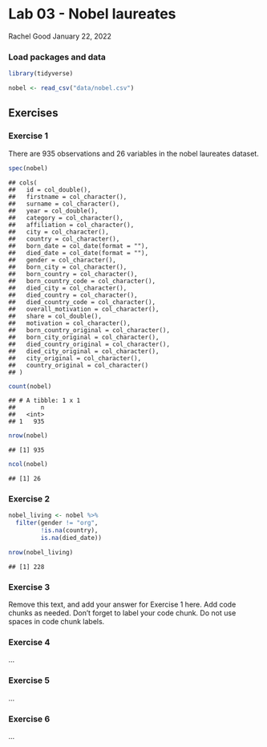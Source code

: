 Lab 03 - Nobel laureates
================
Rachel Good
January 22, 2022

### Load packages and data

``` r
library(tidyverse) 
```

``` r
nobel <- read_csv("data/nobel.csv")
```

## Exercises

### Exercise 1

There are 935 observations and 26 variables in the nobel laureates
dataset.

``` r
spec(nobel)
```

    ## cols(
    ##   id = col_double(),
    ##   firstname = col_character(),
    ##   surname = col_character(),
    ##   year = col_double(),
    ##   category = col_character(),
    ##   affiliation = col_character(),
    ##   city = col_character(),
    ##   country = col_character(),
    ##   born_date = col_date(format = ""),
    ##   died_date = col_date(format = ""),
    ##   gender = col_character(),
    ##   born_city = col_character(),
    ##   born_country = col_character(),
    ##   born_country_code = col_character(),
    ##   died_city = col_character(),
    ##   died_country = col_character(),
    ##   died_country_code = col_character(),
    ##   overall_motivation = col_character(),
    ##   share = col_double(),
    ##   motivation = col_character(),
    ##   born_country_original = col_character(),
    ##   born_city_original = col_character(),
    ##   died_country_original = col_character(),
    ##   died_city_original = col_character(),
    ##   city_original = col_character(),
    ##   country_original = col_character()
    ## )

``` r
count(nobel)
```

    ## # A tibble: 1 x 1
    ##       n
    ##   <int>
    ## 1   935

``` r
nrow(nobel)
```

    ## [1] 935

``` r
ncol(nobel)
```

    ## [1] 26

### Exercise 2

``` r
nobel_living <- nobel %>%
  filter(gender != "org",
         !is.na(country),
         is.na(died_date))

nrow(nobel_living)
```

    ## [1] 228

### Exercise 3

Remove this text, and add your answer for Exercise 1 here. Add code
chunks as needed. Don’t forget to label your code chunk. Do not use
spaces in code chunk labels.

### Exercise 4

…

### Exercise 5

…

### Exercise 6

…
